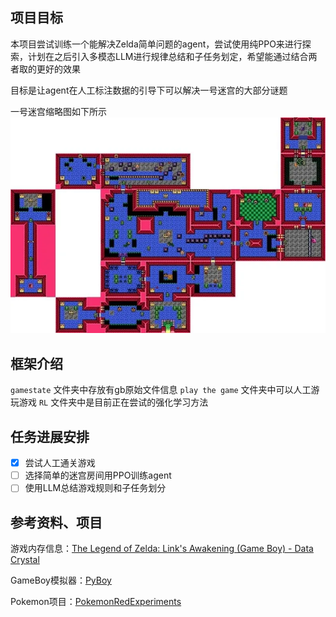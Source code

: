 ## 项目目标
本项目尝试训练一个能解决Zelda简单问题的agent，尝试使用纯PPO来进行探索，计划在之后引入多模态LLM进行规律总结和子任务划定，希望能通过结合两者取的更好的效果

目标是让agent在人工标注数据的引导下可以解决一号迷宫的大部分谜题

一号迷宫缩略图如下所示![迷宫缩略图](image\迷宫一.png)

## 框架介绍
`gamestate` 文件夹中存放有gb原始文件信息
`play the game` 文件夹中可以人工游玩游戏
`RL` 文件夹中是目前正在尝试的强化学习方法

## 任务进展安排
- [x] 尝试人工通关游戏
- [ ] 选择简单的迷宫房间用PPO训练agent
- [ ] 使用LLM总结游戏规则和子任务划分

## 参考资料、项目

游戏内存信息：[The Legend of Zelda: Link's Awakening (Game Boy) - Data Crystal](https://datacrystal.tcrf.net/wiki/The_Legend_of_Zelda:_Link%27s_Awakening_(Game_Boy))

GameBoy模拟器：[PyBoy](https://github.com/Baekalfen/PyBoy?tab=readme-ov-file)

Pokemon项目：[PokemonRedExperiments](https://github.com/PWhiddy/PokemonRedExperiments/blob/master/v2/red_gym_env_v2.py)